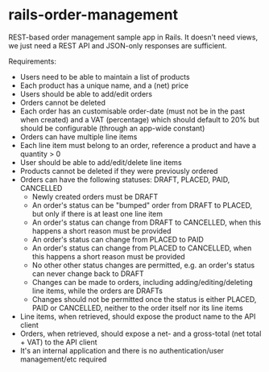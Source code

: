 rails-order-management
======================

REST-based order management sample app in Rails. It doesn't need views, we
just need a REST API and JSON-only responses are sufficient.

Requirements:

* Users need to be able to maintain a list of products
* Each product has a unique name, and a (net) price
* Users should be able to add/edit orders
* Orders cannot be deleted
* Each order has an customisable order-date (must not be in the past when created) and a VAT
  (percentage) which should default to 20% but should be configurable (through an app-wide
  constant)
* Orders can have multiple line items
* Each line item must belong to an order, reference a product and have a quantity > 0
* User should be able to add/edit/delete line items
* Products cannot be deleted if they were previously ordered
* Orders can have the following statuses: DRAFT, PLACED, PAID, CANCELLED
  * Newly created orders must be DRAFT
  * An order's status can be "bumped" order from DRAFT to PLACED, but only if there is at
    least one line item
  * An order's status can change from DRAFT to CANCELLED, when this happens a short
    reason must be provided
  * An order's status can change from PLACED to PAID
  * An order's status can change from PLACED to CANCELLED, when this happens a short
    reason must be provided
  * No other other status changes are permitted, e.g. an order's status can never change
    back to DRAFT
  * Changes can be made to orders, including adding/editing/deleting line items, while the
    orders are DRAFTs
  * Changes should not be permitted once the status is either PLACED, PAID or
    CANCELLED, neither to the order itself nor its line items
* Line items, when retrieved, should expose the product name to the API client
* Orders, when retrieved, should expose a net- and a gross-total (net total + VAT) to the API client
* It's an internal application and there is no authentication/user management/etc required

